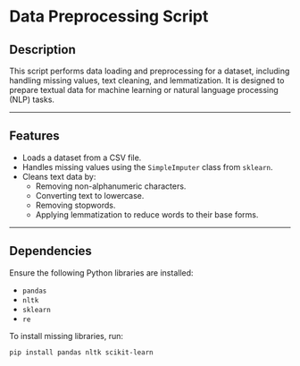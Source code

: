 # Data Preprocessing Script

## Description
This script performs data loading and preprocessing for a dataset, including handling missing values, text cleaning, and lemmatization. It is designed to prepare textual data for machine learning or natural language processing (NLP) tasks.

---

## Features
- Loads a dataset from a CSV file.
- Handles missing values using the `SimpleImputer` class from `sklearn`.
- Cleans text data by:
  - Removing non-alphanumeric characters.
  - Converting text to lowercase.
  - Removing stopwords.
  - Applying lemmatization to reduce words to their base forms.

---

## Dependencies
Ensure the following Python libraries are installed:
- `pandas`
- `nltk`
- `sklearn`
- `re`

To install missing libraries, run:
```bash
pip install pandas nltk scikit-learn

